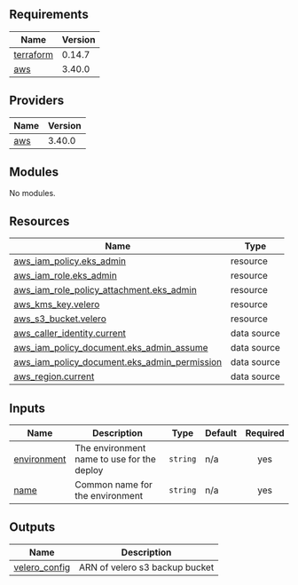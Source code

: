 ## Requirements

| Name | Version |
|------|---------|
| <a name="requirement_terraform"></a> [terraform](#requirement\_terraform) | 0.14.7 |
| <a name="requirement_aws"></a> [aws](#requirement\_aws) | 3.40.0 |

## Providers

| Name | Version |
|------|---------|
| <a name="provider_aws"></a> [aws](#provider\_aws) | 3.40.0 |

## Modules

No modules.

## Resources

| Name | Type |
|------|------|
| [aws_iam_policy.eks_admin](https://registry.terraform.io/providers/hashicorp/aws/3.40.0/docs/resources/iam_policy) | resource |
| [aws_iam_role.eks_admin](https://registry.terraform.io/providers/hashicorp/aws/3.40.0/docs/resources/iam_role) | resource |
| [aws_iam_role_policy_attachment.eks_admin](https://registry.terraform.io/providers/hashicorp/aws/3.40.0/docs/resources/iam_role_policy_attachment) | resource |
| [aws_kms_key.velero](https://registry.terraform.io/providers/hashicorp/aws/3.40.0/docs/resources/kms_key) | resource |
| [aws_s3_bucket.velero](https://registry.terraform.io/providers/hashicorp/aws/3.40.0/docs/resources/s3_bucket) | resource |
| [aws_caller_identity.current](https://registry.terraform.io/providers/hashicorp/aws/3.40.0/docs/data-sources/caller_identity) | data source |
| [aws_iam_policy_document.eks_admin_assume](https://registry.terraform.io/providers/hashicorp/aws/3.40.0/docs/data-sources/iam_policy_document) | data source |
| [aws_iam_policy_document.eks_admin_permission](https://registry.terraform.io/providers/hashicorp/aws/3.40.0/docs/data-sources/iam_policy_document) | data source |
| [aws_region.current](https://registry.terraform.io/providers/hashicorp/aws/3.40.0/docs/data-sources/region) | data source |

## Inputs

| Name | Description | Type | Default | Required |
|------|-------------|------|---------|:--------:|
| <a name="input_environment"></a> [environment](#input\_environment) | The environment name to use for the deploy | `string` | n/a | yes |
| <a name="input_name"></a> [name](#input\_name) | Common name for the environment | `string` | n/a | yes |

## Outputs

| Name | Description |
|------|-------------|
| <a name="output_velero_config"></a> [velero\_config](#output\_velero\_config) | ARN of velero s3 backup bucket |
